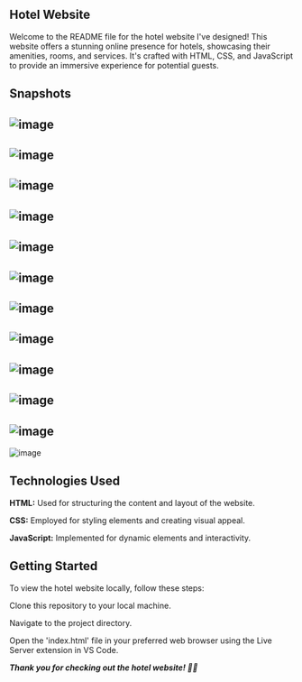 ## Hotel Website

Welcome to the README file for the hotel website I've designed! This website offers a stunning online presence for hotels, showcasing their amenities, rooms, and services. It's crafted with HTML, CSS, and JavaScript to provide an immersive experience for potential guests.

## Snapshots

![image](https://github.com/Manshay/Hotel-Website/assets/81351053/b7c11bdd-cc9c-4187-97de-f3b1241d7dae)
---
![image](https://github.com/Manshay/Hotel-Website/assets/81351053/f19bb3c2-23d5-451c-9f3f-c432efb3bb73)
---
![image](https://github.com/Manshay/Hotel-Website/assets/81351053/4117af2b-f25a-490a-9e4b-77f58aab61a5)
---
![image](https://github.com/Manshay/Hotel-Website/assets/81351053/e3de8d7b-6b7c-404c-b471-bcf7728965cb)
---
![image](https://github.com/Manshay/Hotel-Website/assets/81351053/b827714b-562b-482d-ab76-39eebdb6277d)
---
![image](https://github.com/Manshay/Hotel-Website/assets/81351053/a5165b7a-1a96-4439-8a64-e451ae72e442)
---
![image](https://github.com/Manshay/Hotel-Website/assets/81351053/08ce864e-3b32-464a-a64e-2526983a5b30)
---
![image](https://github.com/Manshay/Hotel-Website/assets/81351053/d17d9dd7-99ea-4e6f-84cf-3001cd5afdfc)
---
![image](https://github.com/Manshay/Hotel-Website/assets/81351053/a155e221-73df-4ddf-991b-a68df493b418)
---
![image](https://github.com/Manshay/Hotel-Website/assets/81351053/87a6b028-05c1-4487-8e78-f026bf8b5920)
---
![image](https://github.com/Manshay/Hotel-Website/assets/81351053/4d600d3e-6269-4286-8d13-051c661f1a37)
---
![image](https://github.com/Manshay/Hotel-Website/assets/81351053/edfa8182-6876-4854-a67a-9a0c74d00d3a)

## Technologies Used

**HTML:** Used for structuring the content and layout of the website.

**CSS:** Employed for styling elements and creating visual appeal.

**JavaScript:** Implemented for dynamic elements and interactivity.

## Getting Started

To view the hotel website locally, follow these steps:

Clone this repository to your local machine.

Navigate to the project directory.

Open the 'index.html' file in your preferred web browser using the Live Server extension in VS Code.

***Thank you for checking out the hotel website! 🏨✨***















